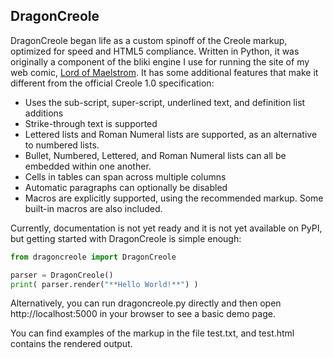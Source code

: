 
## DragonCreole

DragonCreole began life as a custom spinoff of the Creole markup, optimized for speed and HTML5 compliance.  Written in Python, it was originally a component of the bliki engine I use for running the site of my web comic, [Lord of Maelstrom](https://lordofmaelstrom.com).  It has some additional features that make it different from the official Creole 1.0 specification:

* Uses the sub-script, super-script, underlined text, and definition list additions
* Strike-through text is supported
* Lettered lists and Roman Numeral lists are supported, as an alternative to numbered lists.
* Bullet, Numbered, Lettered, and Roman Numeral lists can all be embedded within one another.
* Cells in tables can span across multiple columns
* Automatic paragraphs can optionally be disabled
* Macros are explicitly supported, using the recommended markup.  Some built-in macros are also included.

Currently, documentation is not yet ready and it is not yet available on PyPI, but getting started with DragonCreole is simple enough:

```python
from dragoncreole import DragonCreole

parser = DragonCreole()
print( parser.render("**Hello World!**") )
```

Alternatively, you can run dragoncreole.py directly and then open http://localhost:5000 in your browser to see a basic demo page.

You can find examples of the markup in the file test.txt, and test.html contains the rendered output.
